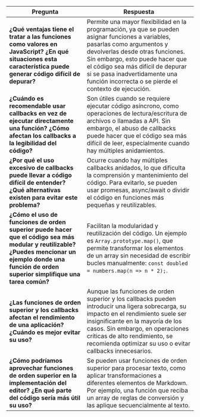 | Pregunta | Respuesta |
|----------|----------|
| **¿Qué ventajas tiene el tratar a las funciones como valores en JavaScript? ¿En qué situaciones esta característica puede generar código difícil de depurar?** | Permite una mayor flexibilidad en la programación, ya que se pueden asignar funciones a variables, pasarlas como argumentos y devolverlas desde otras funciones. Sin embargo, esto puede hacer que el código sea más difícil de depurar si se pasa inadvertidamente una función incorrecta o se pierde el contexto de ejecución. |
| **¿Cuándo es recomendable usar callbacks en vez de ejecutar directamente una función? ¿Cómo afectan los callbacks a la legibilidad del código?** | Son útiles cuando se requiere ejecutar código asíncrono, como operaciones de lectura/escritura de archivos o llamadas a API. Sin embargo, el abuso de callbacks puede hacer que el código sea más difícil de leer, especialmente cuando hay múltiples anidamientos. |
| **¿Por qué el uso excesivo de callbacks puede llevar a código difícil de entender? ¿Qué alternativas existen para evitar este problema?** | Ocurre cuando hay múltiples callbacks anidados, lo que dificulta la comprensión y mantenimiento del código. Para evitarlo, se pueden usar promesas, async/await o dividir el código en funciones más pequeñas y reutilizables. |
| **¿Cómo el uso de funciones de orden superior puede hacer que el código sea más modular y reutilizable? ¿Puedes mencionar un ejemplo donde una función de orden superior simplifique una tarea común?** | Facilitan la modularidad y reutilización del código. Un ejemplo es `Array.prototype.map()`, que permite transformar los elementos de un array sin necesidad de escribir bucles manualmente: `const doubled = numbers.map(n => n * 2);`. |
| **¿Las funciones de orden superior y los callbacks afectan el rendimiento de una aplicación? ¿Cuándo es mejor evitar su uso?** | Aunque las funciones de orden superior y los callbacks pueden introducir una ligera sobrecarga, su impacto en el rendimiento suele ser insignificante en la mayoría de los casos. Sin embargo, en operaciones críticas de alto rendimiento, se recomienda optimizar su uso o evitar callbacks innecesarios. |
| **¿Cómo podríamos aprovechar funciones de orden superior en la implementación del editor? ¿En qué parte del código sería más útil su uso?** | Se pueden usar funciones de orden superior para procesar texto, como aplicar transformaciones a diferentes elementos de Markdown. Por ejemplo, una función que reciba un array de reglas de conversión y las aplique secuencialmente al texto. |